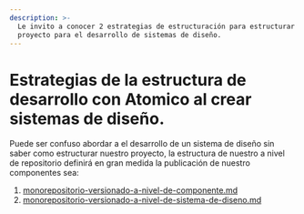 ```yaml
---
description: >-
  Le invito a conocer 2 estrategias de estructuración para estructurar tu
  proyecto para el desarrollo de sistemas de diseño.
---
```


# Estrategias de la estructura de desarrollo con Atomico al crear sistemas de diseño.

Puede ser confuso abordar a el desarrollo de un sistema de diseño sin saber como estructurar nuestro proyecto, la estructura de nuestro a nivel de repositorio definirá en gran medida la publicación de nuestro componentes sea:

1. [monorepositorio-versionado-a-nivel-de-componente.md](estrategias-de-la-estructura-de-desarrollo-con-atomico-al-crear-sistemas-de-diseno./monorepositorio-versionado-a-nivel-de-componente.md "mention")
2. [monorepositorio-versionado-a-nivel-de-sistema-de-diseno.md](estrategias-de-la-estructura-de-desarrollo-con-atomico-al-crear-sistemas-de-diseno./monorepositorio-versionado-a-nivel-de-sistema-de-diseno.md "mention")

